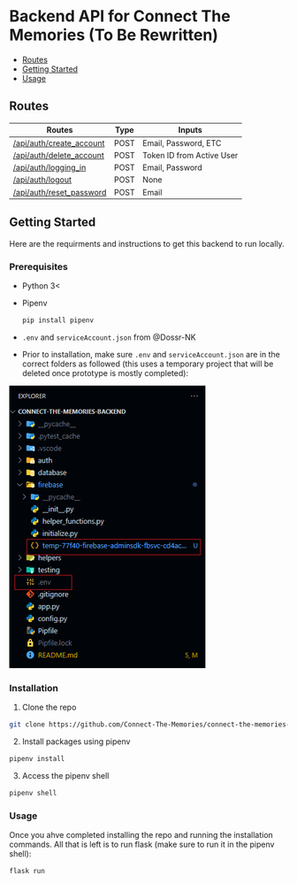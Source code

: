 # Backend API for Connect The Memories (To Be Rewritten)

- [Routes](#routes)
- [Getting Started](#getting-started)
- [Usage](#usage)

## Routes

| Routes                                                                                                                                                             | Type | Inputs                      |
|--------------------------------------------------------------------------------------------------------------------------------------------------------------------|------|-----------------------------|
| [/api/auth/create_account](https://github.com/Connect-The-Memories/connect-the-memories-backend/blob/c7c89716943adb24c80af25f084e998add14755e/auth/routes.py#L38)  | POST | Email, Password, ETC        | 
| [/api/auth/delete_account](https://github.com/Connect-The-Memories/connect-the-memories-backend/blob/c7c89716943adb24c80af25f084e998add14755e/auth/routes.py#L126) | POST | Token ID from Active User   |
| [/api/auth/logging_in](https://github.com/Connect-The-Memories/connect-the-memories-backend/blob/c7c89716943adb24c80af25f084e998add14755e/auth/routes.py#L77)      | POST | Email, Password             |
| [/api/auth/logout](https://github.com/Connect-The-Memories/connect-the-memories-backend/blob/c7c89716943adb24c80af25f084e998add14755e/auth/routes.py#L97)          | POST | None                        |  
| [/api/auth/reset_password](https://github.com/Connect-The-Memories/connect-the-memories-backend/blob/c7c89716943adb24c80af25f084e998add14755e/auth/routes.py#L107) | POST | Email                       |

## Getting Started

Here are the requirments and instructions to get this backend to run locally.

### Prerequisites

- Python 3<
- Pipenv

    ```bash
    pip install pipenv
    ```

- ```.env``` and ```serviceAccount.json``` from @Dossr-NK
- Prior to installation, make sure ```.env``` and ```serviceAccount.json``` are in the correct folders as followed (this uses a temporary project that will be deleted once prototype is mostly completed):

![file_structure](/images/file_structure.png)

### Installation

1. Clone the repo

  ```bash
  git clone https://github.com/Connect-The-Memories/connect-the-memories-backend.git
  ```

2. Install packages using pipenv

  ```bash
  pipenv install
  ```

3. Access the pipenv shell

  ```bash
  pipenv shell
  ```

### Usage

Once you ahve completed installing the repo and running the installation commands. All that is left is to run flask (make sure to run it in the pipenv shell):

```bash
flask run
```
